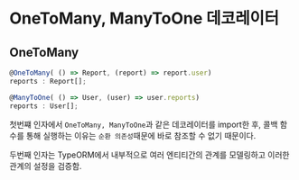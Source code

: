 # OneToMany, ManyToOne 데코레이터

## OneToMany

```typescript
@OneToMany( () => Report, (report) => report.user)
reports : Report[];
```


```typescript
@ManyToOne( () => User, (user) => user.reports)
reports : User[];
```

첫번쨰 인자에서 `OneToMany, ManyToOne`과 같은 데코레이터를 import한 후, 콜백 함수를 통해 실행하는 이유는 `순환 의존성`때문에 바로 참조할 수 없기 때문이다.

두번째 인자는 TypeORM에서 내부적으로 여러 엔티티간의 관계를 모델링하고 이러한 관계의 설정을 검증함.


